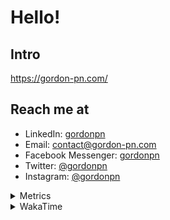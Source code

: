 # Hello!

## Intro

<https://gordon-pn.com/>

## Reach me at

- LinkedIn: [gordonpn](https://www.linkedin.com/in/gordonpn/)
- Email: [contact@gordon-pn.com](mailto:contact@gordon-pn.com)
- Facebook Messenger: [gordonpn](https://www.messenger.com/t/Gordonpn)
- Twitter: [@gordonpn](https://twitter.com/Gordonpn)
- Instagram: [@gordonpn](https://www.instagram.com/gordonpn/)

<details>
  <summary>Metrics</summary>

  <img align="center" src="https://github.com/gordonpn/gordonpn/blob/master/github-metrics.svg" alt="GitHub Metrics">

</details>

<details>
  <summary>WakaTime</summary>

  <!--START_SECTION:waka-->
📊 **This Week I Spent My Time On** 

```text
💬 Programming Languages: 
Java                     19 hrs 21 mins      ████████████░░░░░░░░░░░░░   46.20 % 
Other                    15 hrs 50 mins      █████████░░░░░░░░░░░░░░░░   37.79 % 
TypeScript               3 hrs 17 mins       ██░░░░░░░░░░░░░░░░░░░░░░░   07.87 % 
JavaScript               1 hr 1 min          █░░░░░░░░░░░░░░░░░░░░░░░░   02.46 % 
Bash                     34 mins             ░░░░░░░░░░░░░░░░░░░░░░░░░   01.38 % 

🔥 Editors: 
Chrome                   20 hrs 16 mins      ████████████░░░░░░░░░░░░░   48.37 % 
IntelliJ IDEA            8 hrs 45 mins       █████░░░░░░░░░░░░░░░░░░░░   20.90 % 
iTerm2                   7 hrs 29 mins       ████░░░░░░░░░░░░░░░░░░░░░   17.89 % 
Slack                    2 hrs 58 mins       ██░░░░░░░░░░░░░░░░░░░░░░░   07.12 % 
MicrosoftOutlook         40 mins             ░░░░░░░░░░░░░░░░░░░░░░░░░   01.61 % 
```


 Last Updated on 14/04/2025 10:27:38 UTC
<!--END_SECTION:waka-->
</details>
